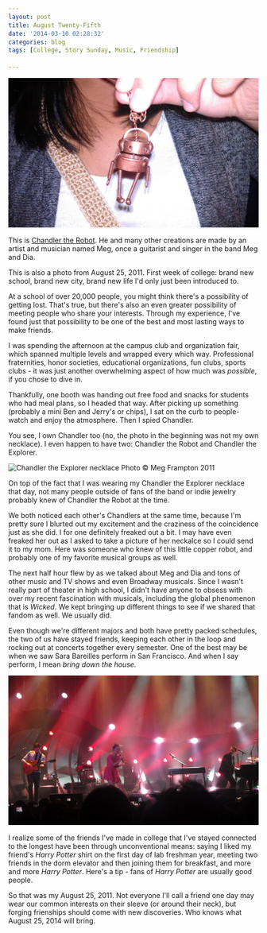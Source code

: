 ```yaml
---
layout: post
title: August Twenty-Fifth
date: '2014-03-10 02:28:32'
categories: blog
tags: [College, Story Sunday, Music, Friendship]

---
```


![Chandler the Robot neckace](/content/images/2014/Mar/2011_08_25_19_37_47.jpg)

This is [Chandler the Robot](http://chandler-the-robot.myshopify.com/). He and many other creations are made by an artist and musician named Meg, once a guitarist and singer in the band Meg and Dia.

This is also a photo from August 25, 2011. First week of college: brand new school, brand new city, brand new life I'd only just been introduced to.

<!--more-->

At a school of over 20,000 people, you might think there's a possibility of getting lost. That's true, but there's also an even greater possibility of meeting people who share your interests. Through my experience, I've found just that possibility to be one of the best and most lasting ways to make friends.

I was spending the afternoon at the campus club and organization fair, which spanned multiple levels and wrapped every which way. Professional fraternities, honor societies, educational organizations, fun clubs, sports clubs - it was just another overwhelming aspect of how much was *possible*, if you chose to dive in.

Thankfully, one booth was handing out free food and snacks for students who had meal plans, so I headed that way. After picking up something (probably a mini Ben and Jerry's or chips), I sat on the curb to people-watch and enjoy the atmosphere. Then I spied Chandler.

You see, I own Chandler too (no, the photo in the beginning was not my own necklace). I even happen to have two: Chandler the Robot and Chandler the Explorer.

![Chandler the Explorer necklace](http://4.bp.blogspot.com/-fI4VbOb_zoY/Tjra_NUp3uI/AAAAAAAAAxM/0LCzUlAxEmE/s1600/Hand.jpg)
Photo &copy; Meg Frampton 2011

On top of the fact that I was wearing my Chandler the Explorer necklace that day, not many people outside of fans of the band or indie jewelry probably knew of Chandler the Robot at the time.

We both noticed each other's Chandlers at the same time, because I'm pretty sure I blurted out my excitement and the craziness of the coincidence just as she did. I for one definitely freaked out a bit. I may have even freaked her out as I asked to take a picture of her neckalce so I could send it to my mom. Here was someone who knew of this little copper robot, and probably one of my favorite musical groups as well.

The next half hour flew by as we talked about Meg and Dia and tons of other music and TV shows and even Broadway musicals. Since I wasn't really part of theater in high school, I didn't have anyone to obsess with over my recent fascination with musicals, including the global phenomenon that is *Wicked*. We kept bringing up different things to see if we shared that fandom as well. We usually did.

Even though we're different majors and both have pretty packed schedules, the two of us have stayed friends, keeping each other in the loop and rocking out at concerts together every semester. One of the best may be when we saw Sara Bareilles perform in San Francisco. And when I say perform, I mean *bring down the house*.

![Sara Bareilles in SF - December 2011](/content/images/2014/Mar/2011_12_10_22_15_34.jpg)

I realize some of the friends I've made in college that I've stayed connected to the longest have been through unconventional means: saying I liked my friend's *Harry Potter* shirt on the first day of lab freshman year, meeting two friends in the dorm elevator and then joining them for breakfast, and more and more *Harry Potter*. Here's a tip - fans of *Harry Potter* are usually good people.

So that was my August 25, 2011. Not everyone I'll call a friend one day may wear our common interests on their sleeve (or around their neck), but forging frienships should come with new discoveries. Who knows what August 25, 2014 will bring.